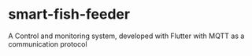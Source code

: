 # smart-fish-feeder
A Control and monitoring system, developed with Flutter with MQTT  as a communication protocol
